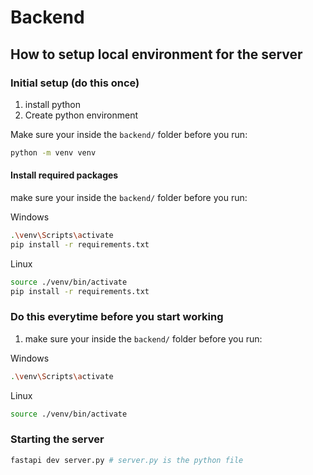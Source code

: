 # Backend

## How to setup local environment for the server

### Initial setup (do this once)

1. install python
2. Create python environment

Make sure your inside the `backend/` folder before you run:

```bash
python -m venv venv
```

#### Install required packages

make sure your inside the `backend/` folder before you run:

Windows

```bash
.\venv\Scripts\activate
pip install -r requirements.txt
```

Linux

```bash
source ./venv/bin/activate
pip install -r requirements.txt
```

### Do this everytime before you start working

1. make sure your inside the `backend/` folder before you run:

Windows

```bash
.\venv\Scripts\activate
```

Linux

```bash
source ./venv/bin/activate
```

### Starting the server

```bash
fastapi dev server.py # server.py is the python file
```
